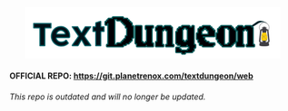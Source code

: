 <p align="center"><a href="https://textdungeon.io/">
<img src="/WebContent/htmlresources/img/logo.png?raw=true" alt="alt text" width="450px"> </a> 
</p>

#### OFFICIAL REPO: https://git.planetrenox.com/textdungeon/web
###### This repo is outdated and will no longer be updated. 
